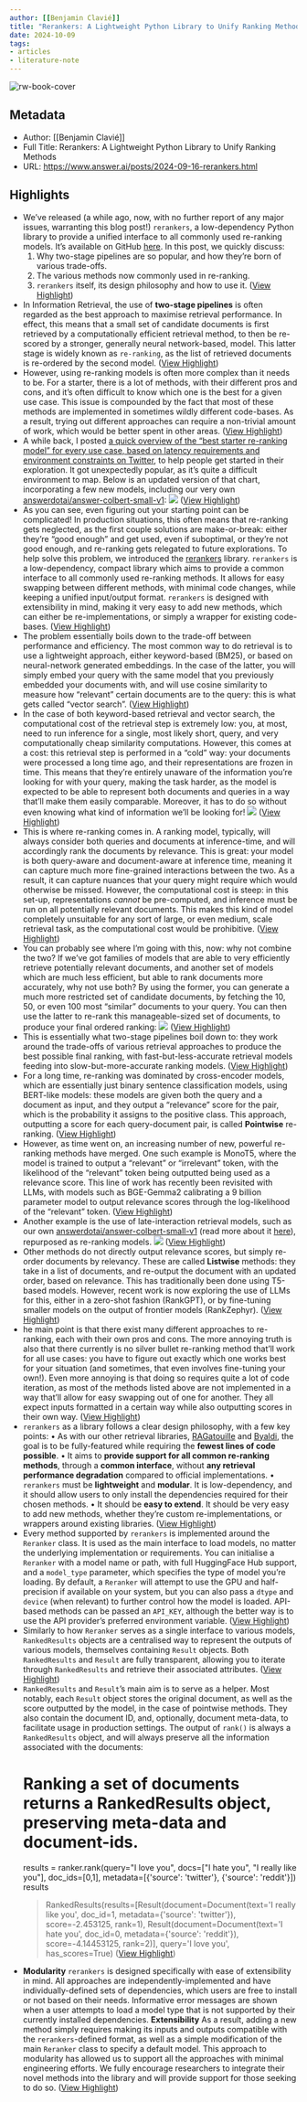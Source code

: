```yaml
---
author: [[Benjamin Clavié]]
title: "Rerankers: A Lightweight Python Library to Unify Ranking Methods"
date: 2024-10-09
tags: 
- articles
- literature-note
---
```

![rw-book-cover](https://www.answer.ai/posts/images/rerankers/rerankers_map.png)

## Metadata
- Author: [[Benjamin Clavié]]
- Full Title: Rerankers: A Lightweight Python Library to Unify Ranking Methods
- URL: https://www.answer.ai/posts/2024-09-16-rerankers.html

## Highlights
- We’ve released (a while ago, now, with no further report of any major issues, warranting this blog post!) `rerankers`, a low-dependency Python library to provide a unified interface to all commonly used re-ranking models. It’s available on GitHub [here](https://github.com/answerdotai/rerankers).
  In this post, we quickly discuss:
  1. Why two-stage pipelines are so popular, and how they’re born of various trade-offs.
  2. The various methods now commonly used in re-ranking.
  3. `rerankers` itself, its design philosophy and how to use it. ([View Highlight](https://read.readwise.io/read/01j9rgnm6fr1b5j7dda2fz3edy))
- In Information Retrieval, the use of **two-stage pipelines** is often regarded as the best approach to maximise retrieval performance. In effect, this means that a small set of candidate documents is first retrieved by a computationally efficient retrieval method, to then be re-scored by a stronger, generally neural network-based, model. This latter stage is widely known as `re-ranking`, as the list of retrieved documents is re-ordered by the second model. ([View Highlight](https://read.readwise.io/read/01j9rgnrsnr2ebmnr8pjpwg05b))
- However, using re-ranking models is often more complex than it needs to be. For a starter, there is a lot of methods, with their different pros and cons, and it’s often difficult to know which one is the best for a given use case. This issue is compounded by the fact that most of these methods are implemented in sometimes wildly different code-bases. As a result, trying out different approaches can require a non-trivial amount of work, which would be better spent in other areas. ([View Highlight](https://read.readwise.io/read/01j9rgpy9wnnfwhecsad8dcb2s))
- A while back, I posted [a quick overview of the “best starter re-ranking model” for every use case, based on latency requirements and environment constraints on Twitter](https://x.com/bclavie/status/1765312881120153659), to help people get started in their exploration. It got unexpectedly popular, as it’s quite a difficult environment to map. Below is an updated version of that chart, incorporating a few new models, including our very own [answerdotai/answer-colbert-small-v1](https://huggingface.co/answerdotai/answer-colbert-small-v1):
  ![](https://www.answer.ai/posts/2024-09-16-rerankers.html/images/rerankers/rerankers_map.png) ([View Highlight](https://read.readwise.io/read/01j9rgq02htwazgv6kfz3zq7ew))
- As you can see, even figuring out your starting point can be complicated! In production situations, this often means that re-ranking gets neglected, as the first couple solutions are make-or-break: either they’re “good enough” and get used, even if suboptimal, or they’re not good enough, and re-ranking gets relegated to future explorations.
  To help solve this problem, we introduced the [rerankers](https://github.com/answerdotai/rerankers) library. `rerankers` is a low-dependency, compact library which aims to provide a common interface to all commonly used re-ranking methods. It allows for easy swapping between different methods, with minimal code changes, while keeping a unified input/output format. `rerankers` is designed with extensibility in mind, making it very easy to add new methods, which can either be re-implementations, or simply a wrapper for existing code-bases. ([View Highlight](https://read.readwise.io/read/01j9rgqcvq82j4ngkfw7k9g4m5))
- The problem essentially boils down to the trade-off between performance and efficiency. The most common way to do retrieval is to use a lightweight approach, either keyword-based (BM25), or based on neural-network generated embeddings. In the case of the latter, you will simply embed your query with the same model that you previously embedded your documents with, and will use cosine similarity to measure how “relevant” certain documents are to the query: this is what gets called “vector search”. ([View Highlight](https://read.readwise.io/read/01j9rgr0q9mspddknxe9a3mwtk))
- In the case of both keyword-based retrieval and vector search, the computational cost of the retrieval step is extremely low: you, at most, need to run inference for a single, most likely short, query, and very computationally cheap similarity computations. However, this comes at a cost: this retrieval step is performed in a “cold” way: your documents were processed a long time ago, and their representations are frozen in time. This means that they’re entirely unaware of the information you’re looking for with your query, making the task harder, as the model is expected to be able to represent both documents and queries in a way that’ll make them easily comparable. Moreover, it has to do so without even knowing what kind of information we’ll be looking for!
  ![](https://www.answer.ai/posts/2024-09-16-rerankers.html/images/rerankers/rerank_stage_1.png) ([View Highlight](https://read.readwise.io/read/01j9rgr8hp7hg060fw8v8kfncb))
- This is where re-ranking comes in. A ranking model, typically, will always consider both queries and documents at inference-time, and will accordingly rank the documents by relevance. This is great: your model is both query-aware and document-aware at inference time, meaning it can capture much more fine-grained interactions between the two. As a result, it can capture nuances that your query might require which would otherwise be missed.
  However, the computational cost is steep: in this set-up, representations *cannot* be pre-computed, and inference must be run on all potentially relevant documents. This makes this kind of model completely unsuitable for any sort of large, or even medium, scale retrieval task, as the computational cost would be prohibitive. ([View Highlight](https://read.readwise.io/read/01j9rgrgt65yrqwacbjm5ht9se))
- You can probably see where I’m going with this, now: why not combine the two? If we’ve got families of models that are able to very efficiently retrieve potentially relevant documents, and another set of models which are much less efficient, but able to rank documents more accurately, why not use both?
  By using the former, you can generate a much more restricted set of candidate documents, by fetching the 10, 50, or even 100 most “similar” documents to your query. You can then use the latter to re-rank this manageable-sized set of documents, to produce your final ordered ranking:
  ![](https://www.answer.ai/posts/2024-09-16-rerankers.html/images/rerankers/rerank_stage_2.png) ([View Highlight](https://read.readwise.io/read/01j9rgrp11rgmf48nxkrwrq308))
- This is essentially what two-stage pipelines boil down to: they work around the trade-offs of various retrieval approaches to produce the best possible final ranking, with fast-but-less-accurate retrieval models feeding into slow-but-more-accurate ranking models. ([View Highlight](https://read.readwise.io/read/01j9rgs4x6ysn3x03f0p94y2w5))
- For a long time, re-ranking was dominated by cross-encoder models, which are essentially just binary sentence classification models, using BERT-like models: these models are given both the query and a document as input, and they output a “relevance” score for the pair, which is the probability it assigns to the positive class. This approach, outputting a score for each query-document pair, is called **Pointwise** re-ranking. ([View Highlight](https://read.readwise.io/read/01j9rgsgwjpbjnhjjnbpnpg992))
- However, as time went on, an increasing number of new, powerful re-ranking methods have merged. One such example is MonoT5, where the model is trained to output a “relevant” or “irrelevant” token, with the likelihood of the “relevant” token being outputted being used as a relevance score. This line of work has recently been revisited with LLMs, with models such as BGE-Gemma2 calibrating a 9 billion parameter model to output relevance scores through the log-likelihood of the “relevant” token. ([View Highlight](https://read.readwise.io/read/01j9rgsq2dde2gykgkdjqqbxxk))
- Another example is the use of late-interaction retrieval models, such as our own [answerdotai/answer-colbert-small-v1](https://huggingface.co/answerdotai/answer-colbert-small-v1) (read more about it [here](https://www.answer.ai/posts/2024-08-13-small-but-mighty-colbert.html)), repurposed as re-ranking models.
  ![](https://www.answer.ai/posts/2024-09-16-rerankers.html/images/rerankers/overview_v2.png) ([View Highlight](https://read.readwise.io/read/01j9rgt2hemk18m75n9gcssp9m))
- Other methods do not directly output relevance scores, but simply re-order documents by relevancy. These are called **Listwise** methods: they take in a list of documents, and re-output the document with an updated order, based on relevance. This has traditionally been done using T5-based models. However, recent work is now exploring the use of LLMs for this, either in a zero-shot fashion (RankGPT), or by fine-tuning smaller models on the output of frontier models (RankZephyr). ([View Highlight](https://read.readwise.io/read/01j9rgtbwd0nvgabhnrt4fp75e))
- he main point is that there exist many different approaches to re-ranking, each with their own pros and cons. The more annoying truth is also that there currently is no silver bullet re-ranking method that’ll work for all use cases: you have to figure out exactly which one works best for your situation (and sometimes, that even involves fine-tuning your own!). Even more annoying is that doing so requires quite a lot of code iteration, as most of the methods listed above are not implemented in a way that’ll allow for easy swapping out of one for another. They all expect inputs formatted in a certain way while also outputting scores in their own way. ([View Highlight](https://read.readwise.io/read/01j9rgtxs8z0j3hdehabff9jz8))
- `rerankers` as a library follows a clear design philosophy, with a few key points:
  • As with our other retrieval libraries, [RAGatouille](https://github.com/answerdotai/ragatouille) and [Byaldi](https://github.com/answerdotai/byaldi), the goal is to be fully-featured while requiring the **fewest lines of code possible**.
  • It aims to **provide support for all common re-ranking methods**, through a **common interface**, without **any retrieval performance degradation** compared to official implementations.
  • `rerankers` must be **lightweight** and **modular**. It is low-dependency, and it should allow users to only install the dependencies required for their chosen methods.
  • It should be **easy to extend**. It should be very easy to add new methods, whether they’re custom re-implementations, or wrappers around existing libraries. ([View Highlight](https://read.readwise.io/read/01j9rgv776t0wh4xjgx1whr971))
- Every method supported by `rerankers` is implemented around the `Reranker` class. It is used as the main interface to load models, no matter the underlying implementation or requirements.
  You can initialise a `Reranker` with a model name or path, with full HuggingFace Hub support, and a `model_type` parameter, which specifies the type of model you’re loading. By default, a `Reranker` will attempt to use the GPU and half-precision if available on your system, but you can also pass a `dtype` and `device` (when relevant) to further control how the model is loaded. API-based methods can be passed an `API_KEY`, although the better way is to use the API provider’s preferred environment variable. ([View Highlight](https://read.readwise.io/read/01j9rgvjwkbf173gye286pcj11))
- Similarly to how `Reranker` serves as a single interface to various models, `RankedResults` objects are a centralised way to represent the outputs of various models, themselves containing `Result` objects. Both `RankedResults` and `Result` are fully transparent, allowing you to iterate through `RankedResults` and retrieve their associated attributes. ([View Highlight](https://read.readwise.io/read/01j9rgvp58tv3jpw7e1ewnqw8g))
- `RankedResults` and `Result`’s main aim is to serve as a helper. Most notably, each `Result` object stores the original document, as well as the score outputted by the model, in the case of pointwise methods. They also contain the document ID, and, optionally, document meta-data, to facilitate usage in production settings. The output of `rank()` is always a `RankedResults` object, and will always preserve all the information associated with the documents:
  # Ranking a set of documents returns a RankedResults object, preserving meta-data and document-ids.
  results = ranker.rank(query="I love you", docs=["I hate you", "I really like you"], doc_ids=[0,1], metadata=[{'source': 'twitter'}, {'source': 'reddit'}])
  results
  > RankedResults(results=[Result(document=Document(text='I really like you', doc_id=1, metadata={'source': 'twitter'}), score=-2.453125, rank=1), Result(document=Document(text='I hate you', doc_id=0, metadata={'source': 'reddit'}), score=-4.14453125, rank=2)], query='I love you', has_scores=True) ([View Highlight](https://read.readwise.io/read/01j9rgvs43f362mqwyfjcwjdmn))
- **Modularity** `rerankers` is designed specifically with ease of extensibility in mind. All approaches are independently-implemented and have individually-defined sets of dependencies, which users are free to install or not based on their needs. Informative error messages are shown when a user attempts to load a model type that is not supported by their currently installed dependencies.
  **Extensibility** As a result, adding a new method simply requires making its inputs and outputs compatible with the `rerankers`-defined format, as well as a simple modification of the main `Reranker` class to specify a default model. This approach to modularity has allowed us to support all the approaches with minimal engineering efforts. We fully encourage researchers to integrate their novel methods into the library and will provide support for those seeking to do so. ([View Highlight](https://read.readwise.io/read/01j9rgvx9jyyvydcjfwvrbtzg9))
